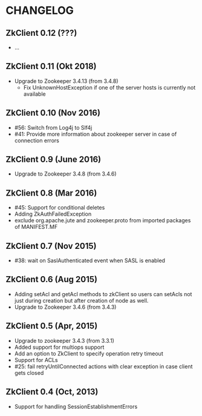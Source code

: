 CHANGELOG
=====

ZkClient 0.12 (???)
---------------
- ...

ZkClient 0.11 (Okt 2018)
---------------
- Upgrade to Zookeeper 3.4.13 (from 3.4.8)
  - Fix UnknownHostException if one of the server hosts is currently not available


ZkClient 0.10 (Nov 2016)
---------------
- #56: Switch from Log4j to Slf4j
- #41: Provide more information about zookeeper server in case of connection errors


ZkClient 0.9 (June 2016)
---------------
- Upgrade to Zookeeper 3.4.8 (from 3.4.6)


ZkClient 0.8 (Mar 2016)
---------------
- #45: Support for conditional deletes
- Adding ZkAuthFailedException
- exclude org.apache.jute and zookeeper.proto from imported packages of MANIFEST.MF


ZkClient 0.7 (Nov 2015)
---------------
- #38: wait on SaslAuthenticated event when SASL is enabled


ZkClient 0.6 (Aug 2015)
---------------
- Adding setAcl and getAcl methods to zkClient so users can setAcls not just during creation but after creation of node as well.
- Upgrade to Zookeeper 3.4.6 (from 3.4.3)


ZkClient 0.5 (Apr, 2015)
---------------
- Upgrade to zookeeper 3.4.3 (from 3.3.1)
- Added support for multiops support
- Add an option to ZkClient to specify operation retry timeout
- Support for ACLs
- #25: fail retryUntilConnected actions with clear exception in case client gets closed


ZkClient 0.4 (Oct, 2013)
---------------
- Support for handling SessionEstablishmentErrors